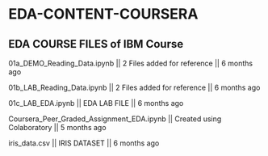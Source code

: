 # EDA-CONTENT-COURSERA
## EDA COURSE FILES of IBM Course

01a_DEMO_Reading_Data.ipynb || 2 Files added for reference || 6 months ago

01b_LAB_Reading_Data.ipynb || 2 Files added for reference || 6 months ago

01c_LAB_EDA.ipynb || EDA LAB FILE || 6 months ago

Coursera_Peer_Graded_Assignment_EDA.ipynb || Created using Colaboratory || 5 months ago

iris_data.csv || IRIS DATASET || 6 months ago
